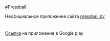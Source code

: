 #Pressball

Неофициальное приложение сайта [pressball.by](pressball.by)
#
[Ссылка](https://play.google.com/store/apps/details?id=by.sharkeva.pressball.nofficial) на приложение в Google play
